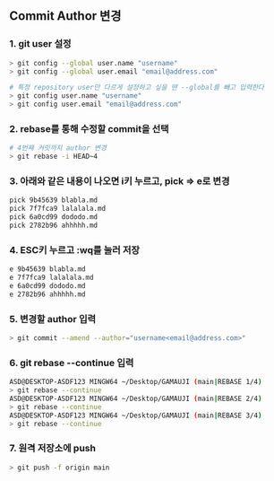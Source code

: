 ## Commit Author 변경

### 1. git user 설정

```bash
> git config --global user.name "username"
> git config --global user.email "email@address.com"
```

```bash
# 특정 repository user만 다르게 설정하고 싶을 땐 --global를 빼고 입력한다
> git config user.name "username"
> git config user.email "email@address.com"
```

### 2. rebase를 통해 수정할 commit을 선택

```bash
# 4번째 커밋까지 author 변경
> git rebase -i HEAD~4
```

### 3. 아래와 같은 내용이 나오면 i키 누르고, pick => e로 변경

```bash
pick 9b45639 blabla.md
pick 7f7fca9 lalalala.md
pick 6a0cd99 dododo.md
pick 2782b96 ahhhhh.md
```

### 4. ESC키 누르고 :wq를 눌러 저장

```bash
e 9b45639 blabla.md
e 7f7fca9 lalalala.md
e 6a0cd99 dododo.md
e 2782b96 ahhhhh.md
```

### 5. 변경할 author 입력

```bash
> git commit --amend --author="username<email@address.com>"
```

### 6. git rebase --continue 입력

```bash
ASD@DESKTOP-ASDF123 MINGW64 ~/Desktop/GAMAUJI (main|REBASE 1/4)
> git rebase --continue
ASD@DESKTOP-ASDF123 MINGW64 ~/Desktop/GAMAUJI (main|REBASE 2/4)
> git rebase --continue
ASD@DESKTOP-ASDF123 MINGW64 ~/Desktop/GAMAUJI (main|REBASE 3/4)
> git rebase --continue
```

### 7. 원격 저장소에 push

```bash
> git push -f origin main
```
